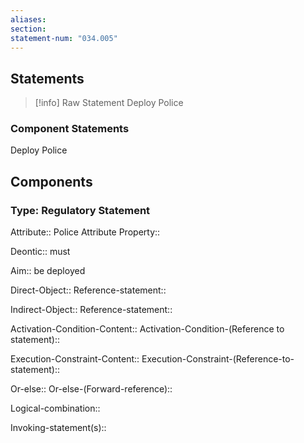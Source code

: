 ```yaml
---
aliases: 
section: 
statement-num: "034.005"
---
```

## Statements 
> [!info] Raw Statement
> Deploy Police 
> 

### Component Statements
Deploy Police 
## Components
### Type: Regulatory Statement
Attribute:: Police
	Attribute Property::

Deontic:: must

Aim:: be deployed

Direct-Object::
	Reference-statement::

Indirect-Object::
	Reference-statement::

Activation-Condition-Content::
	Activation-Condition-(Reference to statement)::

Execution-Constraint-Content::
	Execution-Constraint-(Reference-to-statement)::

Or-else::
	Or-else-(Forward-reference)::

Logical-combination::

Invoking-statement(s)::
